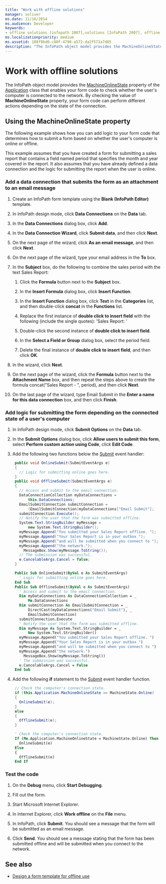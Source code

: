 ```yaml
---
title: "Work with offline solutions"
manager: soliver
ms.date: 11/16/2014
ms.audience: Developer
keywords:
- offline solutions [infopath 2007],solutions [InfoPath 2007], offline,InfoPath 2007, offline solutions
ms.localizationpriority: medium
ms.assetid: 108f9bd0-c80f-4790-a572-da2f571a7d85
description: "The InfoPath object model provides the MachineOnlineState property of the Application class that enables your form code to check whether the user's computer is connected to the network. By checking the value of MachineOnlineState property, your form code can perform different actions depending on the state of the connection."
---
```


# Work with offline solutions

The InfoPath object model provides the [MachineOnlineState](https://msdn.microsoft.com/library/Microsoft.Office.InfoPath.Application.MachineOnlineState.aspx) property of the [Application](https://msdn.microsoft.com/library/Microsoft.Office.InfoPath.Application.aspx) class that enables your form code to check whether the user's computer is connected to the network. By checking the value of **MachineOnlineState** property, your form code can perform different actions depending on the state of the connection. 
  
## Using the MachineOnlineState property

The following example shows how you can add logic to your form code that determines how to submit a form based on whether the user's computer is online or offline.
  
This example assumes that you have created a form for submitting a sales report that contains a field named period that specifies the month and year covered in the report. It also assumes that you have already defined a data connection and the logic for submitting the report when the user is online. 
  
### Add a data connection that submits the form as an attachment to an email message

1. Create an InfoPath form template using the **Blank (InfoPath Editor)** template. 
    
2. In InfoPath design mode, click **Data Connections** on the **Data** tab. 
    
3. In the **Data Connections** dialog box, click **Add**.
    
4. In the **Data Connection Wizard**, click **Submit data**, and then click **Next**.
    
5. On the next page of the wizard, click **As an email message**, and then click **Next**.
    
6. On the next page of the wizard, type your email address in the **To** box. 
    
7. In the **Subject** box, do the following to combine the sales period with the text Sales Report: 
    
   1. Click the **Formula** button next to the **Subject** box. 
      
   2. In the **Insert Formula** dialog box, click **Insert Function**.
      
   3. In the **Insert Function** dialog box, click **Text** in the **Categories** list, and then double-click **concat** in the **Functions** list. 
      
   4. Replace the first instance of **double click to insert field** with the following (include the single quotes): 'Sales Report: ' 
      
   5. Double-click the second instance of **double click to insert field**.
      
   6. In the **Select a Field or Group** dialog box, select the period field. 
      
   7. Delete the final instance of **double click to insert field**, and then click **OK**.
    
8. In the wizard, click **Next**.
    
9. On the next page of the wizard, click the **Formula** button next to the **Attachment Name** box, and then repeat the steps above to create the formula concat("Sales Report - ", period), and then click **Next**.
    
10. On the last page of the wizard, type Email Submit in the **Enter a name for this data connection** box, and then click **Finish**.
    
### Add logic for submitting the form depending on the connected state of a user's computer

1. In InfoPath design mode, click **Submit Options** on the **Data** tab. 
    
2. In the **Submit Options** dialog box, click **Allow users to submit this form**, select **Perform custom action using Code**, click **Edit Code**.
    
3. Add the following two functions below the [Submit](https://msdn.microsoft.com/library/Microsoft.Office.InfoPath.FormEvents.Submit.aspx) event handler: 
    
   ```cs
    public void OnlineSubmit(SubmitEventArgs e)
    {
      // Logic for submitting online goes here.
    }
    public void OfflineSubmit(SubmitEventArgs e)
    {
      // Access and submit to the email connection.
      DataConnectionCollection myDataConnections =
          this.DataConnections;
      EmailSubmitConnection submitConnection =
          (EmailSubmitConnection)myDataConnections["Email Submit"];
      submitConnection.Execute();
      // Notify the user that the form was submitted offline.
      System.Text.StringBuilder myMessage = 
          new System.Text.StringBuilder();
      myMessage.Append("You submitted your Sales Report offline. ");
      myMessage.Append("Your Sales Report is in your outbox ");
      myMessage.Append("and will be submitted when you connect to ");
      myMessage.Append("the network.");
        MessageBox.Show(myMessage.ToString());
      // The submission was successful.
      e.CancelableArgs.Cancel = false;
    }
   ```

   ```vb
    Public Sub OnlineSubmit(ByVal e As SubmitEventArgs)
      ' Logic for submitting online goes here.
    End Sub
    Public Sub OfflineSubmit(ByVal e As SubmitEventArgs)
      ' Access and submit to the email connection.
      Dim myDataConnections As DataConnectionCollection = _
          Me.DataConnections
      Dim submitConnection As EmailSubmitConnection = _
          DirectCast(myDataConnections("Email Submit"), _
          EmailSubmitConnection)
      submitConnection.Execute
      ' Notify the user that the form was submitted offline.
      Dim myMessage As System.Text.StringBuilder = _
          New System.Text.StringBuilder()
      myMessage.Append("You submitted your Sales Report offline. ")
      myMessage.Append("Your Sales Report is in your outbox ")
      myMessage.Append("and will be submitted when you connect to ")
      myMessage.Append("the network.")
        MessageBox.Show(myMessage.ToString())
      ' The submission was successful.
      e.CancelableArgs.Cancel = False
    End Sub
   ```

4. Add the following **if** statement to the [Submit](https://msdn.microsoft.com/library/Microsoft.Office.InfoPath.FormEvents.Submit.aspx) event handler function. 
    
   ```cs
    // Check the computer's connection state.
    if (this.Application.MachineOnlineState == MachineState.Online)
    {
      OnlineSubmit(e);
    }
    else
    {
      OfflineSubmit(e);
    }
   ```

   ```vb
    ' Check the computer's connection state.
    If (Me.Application.MachineOnlineState = MachineState.Online) Then
      OnlineSubmit(e)
    Else
    {
      OfflineSubmit(e)
    End If
   ```

### Test the code

1. On the **Debug** menu, click **Start Debugging**.
    
2. Fill out the form.
    
3. Start Microsoft Internet Explorer.
    
4. In Internet Explorer, click **Work offline** on the **File** menu. 
    
5. In InfoPath, click **Submit**. You should see a message that the form will be submitted as an email message.
    
6. Click **Send**. You should see a message stating that the form has been submitted offline and will be submitted when you connect to the network.
    
## See also

- [Design a form template for offline use](https://support.office.com/article/design-a-form-template-for-offline-use-3ab8de84-babc-4bd7-9215-66d308546be4)

